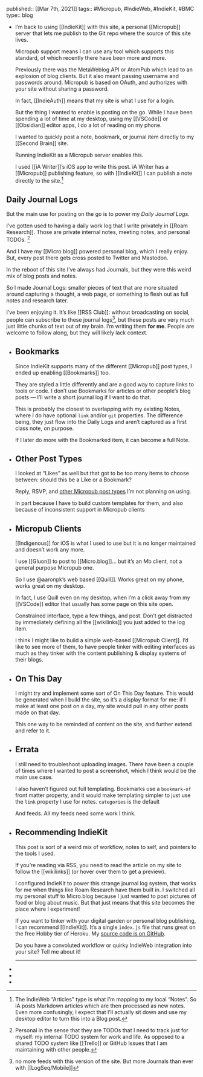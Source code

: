 published:: [[Mar 7th, 2021]]
tags:: #Micropub, #IndieWeb, #IndieKit, #BMC
type:: blog

- I’m back to using [[IndieKit]] with this site, a personal [[Micropub]] server that lets me publish to the Git repo where the source of this site lives. 
  
  Micropub support means I can use any tool which supports this standard, of which recently there have been more and more. 
  
  Previously there was the MetaWeblog API or AtomPub which lead to an explosion of blog clients. But it also meant passing username and passwords around. Micropub is based on OAuth, and authorizes with your site without sharing a password. 
  
  In fact, [[IndieAuth]] means that my site is what I use for a login. 
  
  But the thing I wanted to enable is posting on the go. While I have been spending a lot of time at my desktop, using my [[VSCode]] or [[Obsidian]] editor apps, I do a lot of reading on my phone. 
  
  I wanted to quickly post a note, bookmark, or journal item directly to my [[Second Brain]] site.
  
  Running IndieKit as a Micropub server enables this. 
  
  I used [[iA Writer]]’s iOS app to write this post. iA Writer has a [[Micropub]] publishing feature, so with [[IndieKit]] I can publish a note directly to the site.[^notevsarticles]
## Daily Journal Logs

But the main use for posting on the go is to power my _Daily Journal Logs_.

I’ve gotten used to having a daily work log that I write privately in [[Roam Research]]. Those are private internal notes, meeting notes, and personal TODOs. [^personaltodo]

And I have my [[Micro.blog]] powered personal blog, which I really enjoy. But, every post there gets cross posted to Twitter and Mastodon. 

In the reboot of this site I’ve always had Journals, but they were this weird mix of blog posts and notes.

So I made Journal Logs: smaller pieces of text that are more situated around capturing a thought, a web page, or something to flesh out as full notes and research later. 

I’ve been enjoying it. It’s like [[RSS Club]]: without broadcasting on social, people can subscribe to these journal logs[^nofeed], but these posts are very much just little chunks of text out of my brain. I’m writing them **for me**. People are welcome to follow along, but they will likely lack context.
- ## Bookmarks
  
  Since IndieKit supports many of the different [[Micropub]] post types, I ended up enabling [[Bookmarks]] too. 
  
  They are styled a little differently and are a good way to capture links to tools or code. I don’t use Bookmarks for articles or other people’s blog posts — I’ll write a short journal log if I want to do that. 
  
  This is probably the closest to overlapping with my existing Notes, where I do have optional `link` and/or `git` properties. The difference being, they just flow into the Daily Logs and aren’t captured as a first class note, on purpose. 
  
  If I later do more with the Bookmarked item, it can become a full Note.
- ## Other Post Types 
  
  I looked at “Likes” as well but that got to be too many items to choose between: should this be a Like or a Bookmark?
  
  Reply, RSVP, and [other Micropub post types](https://indieweb.org/Micropub#Examples_of_Creating_Objects) I’m not planning on using. 
  
  In part because I have to build custom templates for them, and also because of inconsistent support in Micropub clients
- ## Micropub Clients
  
  [[Indigenous]] for iOS is what I used to use but it is no longer maintained and doesn’t work any more. 
  
  I use [[Gluon]] to post to [[Micro.blog]]... but it’s an Mb client, not a general purpose Micropub one. 
  
  So I use @aaronpk’s web based [[Quill]]. Works great on my phone, works great on my desktop. 
  
  In fact, I use Quill even on my desktop, when I’m a click away from my [[VSCode]] editor that usually has some page on this site open. 
  
  Constrained interface, type a few things, and post. Don’t get distracted by immediately defining all the [[wikilinks]] you just added to the log item. 
  
  I think I might like to build a simple web-based [[Micropub Client]]. I’d like to see more of them, to have people tinker with editing interfaces as much as they tinker with the content publishing & display systems of their blogs.
- ## On This Day
  
  I might try and implement some sort of On This Day feature. This would be generated when I build the site, so it’s a display format for me: if I make at least one post on a day, my site would pull in any other posts made on that day. 
  
  This one way to be reminded of content on the site, and further extend and refer to it.
- ## Errata
  
  I still need to troubleshoot uploading images. There have been a couple of times where I wanted to post a screenshot, which I think would be the main use case. 
  
  I also haven’t figured out full templating. Bookmarks use a `bookmark-of` front matter property, and it would make templating simpler to just use the `link` property I use for notes. `categories` is the default 
  
  And feeds. All my feeds need some work I think.
- ## Recommending IndieKit
  
  This post is sort of a weird mix of workflow, notes to self, and pointers to the tools I used.
  
  If you’re reading via RSS, you need to read the article on my site to follow the [[wikilinks]] (or hover over them to get a preview).
  
  I configured IndieKit to power this strange journal log system, that works for me when things like Roam Research have them built in. I switched all my personal stuff to Micro.blog because I just wanted to post pictures of food or blog about music. But that just means that this site becomes the place where I experiment!
  
  If you want to tinker with your digital garden or personal blog publishing, I can recommend [[IndieKit]]. It’s a single `index.js` file that runs great on the free Hobby tier of Heroku. My [source code is on GitHub](https://github.com/bmann/indiekit-bmcgarden).
  
  Do you have a convoluted workflow or quirky IndieWeb integration into your site? Tell me about it!
  
  ---
- [^personaltodo]: Personal in the sense that they are TODOs that I need to track just for myself: my internal TODO system for work and life. As opposed to a shared TODO system like [[Trello]] or GitHub Issues that I am maintaining with other people.
- [^nofeed]: no more feeds with this version of the site. But more Journals than ever with [[LogSeq/Mobile]]
- [^notevsarticles]: The IndieWeb “Articles” type is what I’m mapping to my local “Notes”. So iA posts Markdown articles which are then processed as new notes. Even more confusingly, I expect that I’ll actually sit down and use my desktop editor to turn this into a Blog post.